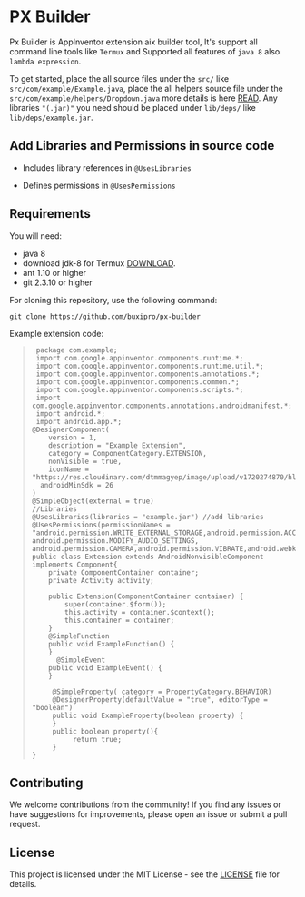 # PX Builder

Px Builder is AppInventor extension aix builder tool, It's support all command line tools like `Termux` and Supported all features of `java 8` also `lambda expression`.

To get started, place the all source files under the `src/` like `src/com/example/Example.java`, place the all helpers source file under the `src/com/example/helpers/Dropdown.java` more details is here [READ](https://docs.google.com/document/u/0/d/10kdXhSKlNBylE9mu2bago76jZVEj4R7H7pe0RKwoLAg/mobilebasic#heading=h.j2gi06bgd9sf).
Any libraries `"(.jar)"` you need should be placed under
`lib/deps/` like `lib/deps/example.jar`.

## Add Libraries and Permissions in source code

- Includes library references in `@UsesLibraries`

- Defines permissions in `@UsesPermissions`

## Requirements

You will need:

* java 8
* download jdk-8 for Termux [DOWNLOAD](https://github.com/itsaky/openjdk-8-android/releases/tag/2021-12-26).
* ant 1.10 or higher
* git 2.3.10 or higher

For cloning this repository, use the following command:

```shell
git clone https://github.com/buxipro/px-builder
```

Example extension code:

>      package com.example; 
>      import com.google.appinventor.components.runtime.*; 
>      import com.google.appinventor.components.runtime.util.*;
>      import com.google.appinventor.components.annotations.*;
>      import com.google.appinventor.components.common.*;
>      import com.google.appinventor.components.scripts.*;
>      import com.google.appinventor.components.annotations.androidmanifest.*;
>      import android.*;
>      import android.app.*;
>     @DesignerComponent(
>         version = 1,
>         description = "Example Extension",
>         category = ComponentCategory.EXTENSION,
>         nonVisible = true,
>         iconName = "https://res.cloudinary.com/dtmmagyep/image/upload/v1720274870/hlbiq7sgv8fhfxgt9wi5.jpg",
> 		androidMinSdk = 26
>     )
>     @SimpleObject(external = true)
>     //Libraries
>     @UsesLibraries(libraries = "example.jar") //add libraries
>     @UsesPermissions(permissionNames = "android.permission.WRITE_EXTERNAL_STORAGE,android.permission.ACCESS_DOWNLOAD_MANAGER,android.permission.ACCESS_FINE_LOCATION,android.permission.RECORD_AUDIO, android.permission.MODIFY_AUDIO_SETTINGS, android.permission.CAMERA,android.permission.VIBRATE,android.webkit.resource.VIDEO_CAPTURE,android.webkit.resource.AUDIO_CAPTURE,android.launcher.permission.INSTALL_SHORTCUT,android.permission.ACTION_MANAGE_OVERLAY_PERMISSION,android.permission.CLEAR_APP_CACHE,android.permission.SYSTEM_ALERT_WINDOW,android.permission.HIDE_OVERLAY_WINDOWS,android.permission.QUERY_ALL_PACKAGES,android.permission.INTERNET,android.permission.MANAGE_EXTERNAL_STORAGE,android.permission.REQUEST_DELETE_PACKAGES,android.permission.REQUEST_INSTALL_PACKAGES,com.android.launcher.permission.INSTALL_SHORTCUT")
>     public class Extension extends AndroidNonvisibleComponent implements Component{
>         private ComponentContainer container;
>         private Activity activity;
> 
>         public Extension(ComponentContainer container) {
>             super(container.$form());
>             this.activity = container.$context();
>             this.container = container;
>         }
> 	      @SimpleFunction
>         public void ExampleFunction() {
>         }
>       	@SimpleEvent
>         public void ExampleEvent() {
>         }
>     
>          @SimpleProperty( category = PropertyCategory.BEHAVIOR)
>          @DesignerProperty(defaultValue = "true", editorType = "boolean")
>          public void ExampleProperty(boolean property) {
>          }
>          public boolean property(){
>               return true;
>          }
>     }

## Contributing

We welcome contributions from the community! If you find any issues or have suggestions for improvements, please open an issue or submit a pull request.

## License

This project is licensed under the MIT License - see the [LICENSE](LICENSE) file for details.
